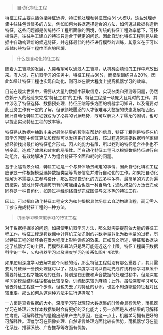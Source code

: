 
> 自动化特征工程

特征工程主要包括包括特征选择、特征预处理和特征压缩3个大模块，这些处理步骤中往往包含很多的方法，例如如何为数据选择适合的方法，如何通过数据构造新特征，这些问题都是传统特征工程所面临的困境，传统的特征工程效率低下，可移植性差，往往手工建立的特征只适合于特定的问题。因此自动化特征工程则是从数据中自动构建新的候选特征，并选择最佳的特征进行模型的训练，其意义在于可以超越传统特征工程中面临的困境。

> 什么是自动化特征工程

随着人工智能的发展，人类希望可以通过人工智能，从机械面烦琐的工作中解放出来。有人说，在机器学习的任务中，特征工程占80%，而模型训练只占20%，因此如果让特征工程也实现自动化，则可以在很大程度上提高机器学习的效率。

目前在现实世界中，需要从大量的数据中获取信息，实现分类和预测等问题，仍然依赖于人的经验来完成“特征工程”的工作。特征工程是一项庞大且耗时的工作，其中涉及了特征选择、数据预处理、特征压缩等多方面的机器学习知识，以及需要对此业务工作有一定的了解，但该领域匮乏的人才很难与大数据的快速发展相匹配，因此自动化特征工程就成为了必要的发展趋势，既可以解决人才匮乏的困境，也可以提高实现特征工程的效率等。

特征是从数据中抽取出来对最终结果的预测有帮助的信息，特征工程则是特征在机器学习问题中使其算法和模型可以发挥更好的过程，该过程通常需要数据科学家根据经验找出最佳的特征组合形式，因人的能力有限，所以找到的特征组合往往也不够全面，造成了效果和效率的局限性。而自动化特征工程可以根据数据特征进行自动组合，有效地解决了人为组合特征不全面和耗时的问题。

基于上述背景介绍，特征工程是一个与具体场景绑定的事情，因此自动化特征工程应该是一件根据模型选择数据类型等背景信息并进行自动化的工作。如果把自动化理解为不需要人工参与设计，那么实现自动化的方式多种多样，最简单的方式为遍历搜索，通过计算机遍历所有的可能组合也是一种自动化；通过模型的方法去完成同样是一种自动化，如通过神经网络自动完成图像与文本等的特征工程。

因此，可以把自动化特征工程定义为如何根据具体场景去自动构建流程，而无需人工参与完成特征工程的一种方法。

> 机器学习和深度学习的特征工程

对于数据挖掘类的问题，如果使用机器学习方法，那么就需要提前做大量的特征工程工作，特征工程是将数据中计算机无法识别的非数字量转化为数字量的过程，所以特征工程的好坏会在很大程度上影响训练的效果。正如前文所述，特征和数据决定了机器学习的上限，而模型和算法只是尽可能逼近这个上限。特征工程属于数据科学的一种，它和机器学习以及深度学习的关系如图4-4所示。

如果使用深度学习去解决这个问题的话，那么特征工程就没有那么重要了，其只需要对特征做一些预处理就可以了，因为深度学习可以自动完成传统机器学习算法中需要特征工程才能实现的任务，特别是在图像和声音数据的处理过程中。但是深度学习的模型结构往往都会比较复杂，训练起来较为麻烦；此外，虽然深度学习可以省去特征工程这一个步骤，但也失去了对特征的认识，也就不知道哪些特征相对比较重要。那么如何从这两种方法中进行选择呢？

一方面是查看数据的大小，深度学习在处理较大数据集的时候会具有优势，而机器学习在处理非大样本数据集时会有更好的泛化能力；另一方面是从对结果的可解释性考虑，可解释性指的是输出结果产生的原因，在这一点上，机器学习拥有更好的可解释性。深度学习在图像处理、自然语言处理方面比较有优势，而机器学习在量化系统、推荐系统、广告推荐等方面有优势。